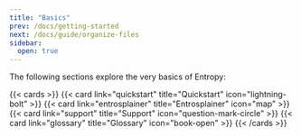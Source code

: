 ```yaml
---
title: "Basics"
prev: /docs/getting-started
next: /docs/guide/organize-files
sidebar:
  open: true
---
```


The following sections explore the very basics of Entropy:

{{< cards >}}
  {{< card link="quickstart" title="Quickstart" icon="lightning-bolt" >}}
  {{< card link="entrosplainer" title="Entrosplainer" icon="map" >}}
  {{< card link="support" title="Support" icon="question-mark-circle" >}}
  {{< card link="glossary" title="Glossary" icon="book-open" >}}
{{< /cards >}}

